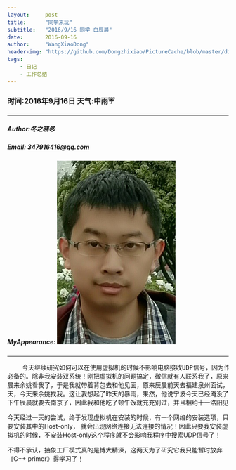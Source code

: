 ```yaml
---
layout:     post
title:      "同学来玩"
subtitle:   "2016/9/16 同学 白辰晨"
date:       2016-09-16
author:     "WangXiaoDong"
header-img: "https://github.com/Dongzhixiao/PictureCache/blob/master/diaryPic/20160916.jpg?raw=true"
tags:
    - 日记
    - 工作总结
---
```


### 时间:2016年9月16日 天气:中雨:umbrella:
-----
#####   Author:冬之晓:angry:
#####   Email: 347916416@qq.com
#####   MyAppearance: ![MyAppearance](https://github.com/Dongzhixiao/PictureCache/raw/master/MyPicture.JPG "我的头像")
----------

<pre>
    今天继续研究如何可以在使用虚拟机的时候不影响电脑接收UDP信号，因为作为开发人员，虚拟机是
必备的。除非我安装双系统！刚把虚拟机的问题搞定，微信就有人联系我了，原来是我在洛阳的朋友白辰
晨来余姚看我了，于是我就带着背包去和他见面，原来辰晨前天去福建泉州面试，然后昨天到宁波玩了一
天，今天来余姚找我。这让我想起了昨天的暴雨，果然，他说宁波今天已经淹没了，街道上到处都是水！
下午辰晨就要去南京了，因此我和他吃了顿午饭就充充别过，并且相约十一洛阳见！
</pre>

今天经过一天的尝试，终于发现虚拟机在安装的时候，有一个网络的安装选项，只要安装其中的Host-only，
就会出现网络连接无法连接的情况！因此只要我安装虚拟机的时候，不安装Host-only这个程序就不会影响我程序中搜索UDP信号了！

不得不承认，抽象工厂模式真的是博大精深，这两天为了研究它我只能暂时放弃《C++ primer》得学习了！

